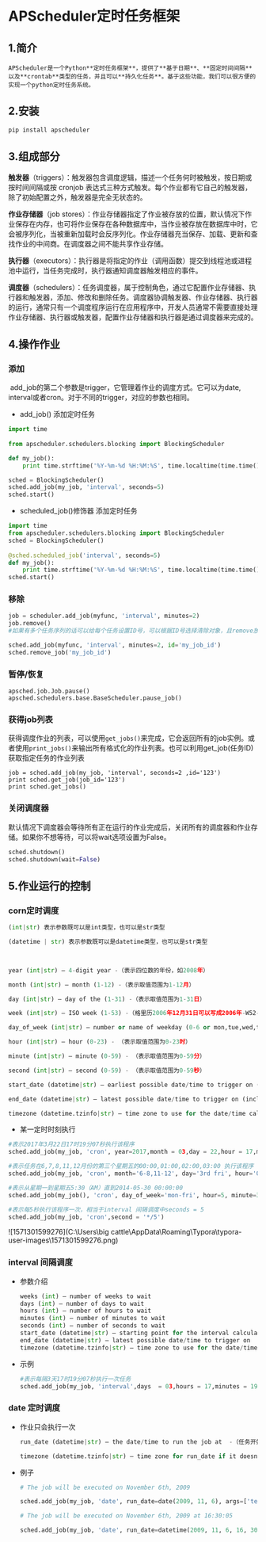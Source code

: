 # APScheduler定时任务框架

## 1.简介

 	APScheduler是一个Python**定时任务框架**，提供了**基于日期**、**固定时间间隔**以及**crontab**类型的任务，并且可以**持久化任务**。基于这些功能，我们可以很方便的实现一个python定时任务系统。

## 2.安装

```python
pip install apscheduler
```

## 3.组成部分

**触发器**（triggers）：触发器包含调度逻辑，描述一个任务何时被触发，按日期或按时间间隔或按 cronjob 表达式三种方式触发。每个作业都有它自己的触发器，除了初始配置之外，触发器是完全无状态的。

**作业存储器**（job stores）：作业存储器指定了作业被存放的位置，默认情况下作业保存在内存，也可将作业保存在各种数据库中，当作业被存放在数据库中时，它会被序列化，当被重新加载时会反序列化。作业存储器充当保存、加载、更新和查找作业的中间商。在调度器之间不能共享作业存储。

**执行器**（executors）：执行器是将指定的作业（调用函数）提交到线程池或进程池中运行，当任务完成时，执行器通知调度器触发相应的事件。

**调度器**（schedulers）：任务调度器，属于控制角色，通过它配置作业存储器、执行器和触发器，添加、修改和删除任务。调度器协调触发器、作业存储器、执行器的运行，通常只有一个调度程序运行在应用程序中，开发人员通常不需要直接处理作业存储器、执行器或触发器，配置作业存储器和执行器是通过调度器来完成的。

## 4.操作作业

### 添加

​		add_job的第二个参数是trigger，它管理着作业的调度方式。它可以为date, interval或者cron。对于不同的trigger，对应的参数也相同。 

- add_job() 添加定时任务

```python
import time
 
from apscheduler.schedulers.blocking import BlockingScheduler

def my_job():
    print time.strftime('%Y-%m-%d %H:%M:%S', time.localtime(time.time()))

sched = BlockingScheduler()
sched.add_job(my_job, 'interval', seconds=5)
sched.start()
```

-  scheduled_job()修饰器 添加定时任务

```python
import time
from apscheduler.schedulers.blocking import BlockingScheduler
sched = BlockingScheduler()
 
@sched.scheduled_job('interval', seconds=5)
def my_job():
    print time.strftime('%Y-%m-%d %H:%M:%S', time.localtime(time.time()))
sched.start()
```

### 移除

```python
job = scheduler.add_job(myfunc, 'interval', minutes=2)
job.remove()
#如果有多个任务序列的话可以给每个任务设置ID号，可以根据ID号选择清除对象，且remove放到start前才有效

sched.add_job(myfunc, 'interval', minutes=2, id='my_job_id')
sched.remove_job('my_job_id')
```

### 暂停/恢复

```
apsched.job.Job.pause()
apsched.schedulers.base.BaseScheduler.pause_job()
```

### 获得job列表

获得调度作业的列表，可以使用`get_jobs()`来完成，它会返回所有的job实例。或者使用`print_jobs()`来输出所有格式化的作业列表。也可以利用get_job(任务ID)获取指定任务的作业列表 

```
job = sched.add_job(my_job, 'interval', seconds=2 ,id='123')
print sched.get_job(job_id='123')
print sched.get_jobs()
```

### 关闭调度器

 默认情况下调度器会等待所有正在运行的作业完成后，关闭所有的调度器和作业存储。如果你不想等待，可以将wait选项设置为False。

```python
sched.shutdown()
sched.shutdown(wait=False)
```

## 5.作业运行的控制

### corn定时调度

```python
(int|str) 表示参数既可以是int类型，也可以是str类型

(datetime | str) 表示参数既可以是datetime类型，也可以是str类型

 

year (int|str) – 4-digit year -（表示四位数的年份，如2008年）

month (int|str) – month (1-12) -（表示取值范围为1-12月）

day (int|str) – day of the (1-31) -（表示取值范围为1-31日）

week (int|str) – ISO week (1-53) -（格里历2006年12月31日可以写成2006年-W52-7（扩展形式）或2006W527（紧凑形式））

day_of_week (int|str) – number or name of weekday (0-6 or mon,tue,wed,thu,fri,sat,sun) - （表示一周中的第几天，既可以用0-6表示也可以用其英语缩写表示）

hour (int|str) – hour (0-23) - （表示取值范围为0-23时）

minute (int|str) – minute (0-59) - （表示取值范围为0-59分）

second (int|str) – second (0-59) - （表示取值范围为0-59秒）

start_date (datetime|str) – earliest possible date/time to trigger on (inclusive) - （表示开始时间）

end_date (datetime|str) – latest possible date/time to trigger on (inclusive) - （表示结束时间）

timezone (datetime.tzinfo|str) – time zone to use for the date/time calculations (defaults to scheduler timezone) -（表示时区取值）
```

- 某一定时时刻执行

```python
#表示2017年3月22日17时19分07秒执行该程序
sched.add_job(my_job, 'cron', year=2017,month = 03,day = 22,hour = 17,minute = 19,second = 07)

#表示任务在6,7,8,11,12月份的第三个星期五的00:00,01:00,02:00,03:00 执行该程序
sched.add_job(my_job, 'cron', month='6-8,11-12', day='3rd fri', hour='0-3')

#表示从星期一到星期五5:30（AM）直到2014-05-30 00:00:00
sched.add_job(my_job(), 'cron', day_of_week='mon-fri', hour=5, minute=30,end_date='2014-05-30')

#表示每5秒执行该程序一次，相当于interval 间隔调度中seconds = 5
sched.add_job(my_job, 'cron',second = '*/5')
```

![1571301599276](C:\Users\big cattle\AppData\Roaming\Typora\typora-user-images\1571301599276.png)

### interval 间隔调度

- 参数介绍

  ```python
  weeks (int) – number of weeks to wait
  days (int) – number of days to wait
  hours (int) – number of hours to wait
  minutes (int) – number of minutes to wait
  seconds (int) – number of seconds to wait
  start_date (datetime|str) – starting point for the interval calculation
  end_date (datetime|str) – latest possible date/time to trigger on
  timezone (datetime.tzinfo|str) – time zone to use for the date/time calculations
  ```

- 示例

  ```python
  #表示每隔3天17时19分07秒执行一次任务
  sched.add_job(my_job, 'interval',days  = 03,hours = 17,minutes = 19,seconds = 07)
  ```

  

### date 定时调度

- 作业只会执行一次

  ```python
  run_date (datetime|str) – the date/time to run the job at  -（任务开始的时间）
  
  timezone (datetime.tzinfo|str) – time zone for run_date if it doesn’t have one already
  ```

- 例子

  ```python
  # The job will be executed on November 6th, 2009
  
  sched.add_job(my_job, 'date', run_date=date(2009, 11, 6), args=['text'])
  
  # The job will be executed on November 6th, 2009 at 16:30:05
  
  sched.add_job(my_job, 'date', run_date=datetime(2009, 11, 6, 16, 30, 5), args=['text'])
  ```

  

